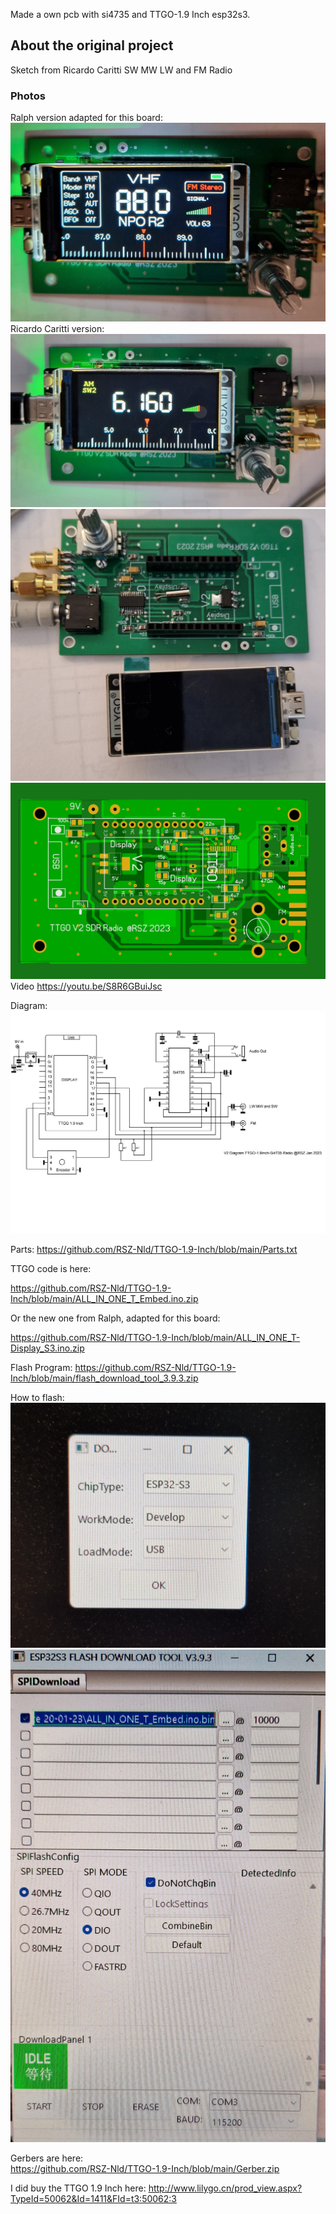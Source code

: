 Made a own pcb with si4735 and TTGO-1.9 Inch esp32s3.
## About the original project
Sketch from Ricardo Caritti
SW MW LW and FM Radio 
### Photos
Ralph version adapted for this board:
![Photo 10]( https://github.com/RSZ-Nld/TTGO-1.9-Inch/blob/main/Ralph-Version.jpg)
Ricardo Caritti version:
![Photo 0]( https://github.com/RSZ-Nld/TTGO-1.9-Inch/blob/main/Pcb-1.jpg)
![Photo 1]( https://github.com/RSZ-Nld/TTGO-1.9-Inch/blob/main/Pcb-2.jpg)
![Photo 2]( https://github.com/RSZ-Nld/TTGO-1.9-Inch/blob/main/Pcb.JPG)
Video https://youtu.be/S8R6GBuiJsc

Diagram: 
![Photo 10]( https://github.com/RSZ-Nld/TTGO-1.9-Inch/blob/main/TTGO-1.9.jpg)

Parts:
https://github.com/RSZ-Nld/TTGO-1.9-Inch/blob/main/Parts.txt

TTGO code is here: 

https://github.com/RSZ-Nld/TTGO-1.9-Inch/blob/main/ALL_IN_ONE_T_Embed.ino.zip

Or the new one from Ralph, adapted for this board:

https://github.com/RSZ-Nld/TTGO-1.9-Inch/blob/main/ALL_IN_ONE_T-Display_S3.ino.zip


Flash Program:
https://github.com/RSZ-Nld/TTGO-1.9-Inch/blob/main/flash_download_tool_3.9.3.zip

How to flash:
![Photo 11]( https://github.com/RSZ-Nld/TTGO-1.9-Inch/blob/main/Flash-Prog.jpg)
![Photo 12]( https://github.com/RSZ-Nld/TTGO-1.9-Inch/blob/main/Flash-File.jpg)






Gerbers are here:  
https://github.com/RSZ-Nld/TTGO-1.9-Inch/blob/main/Gerber.zip

I did buy the TTGO 1.9 Inch here:
http://www.lilygo.cn/prod_view.aspx?TypeId=50062&Id=1411&FId=t3:50062:3

